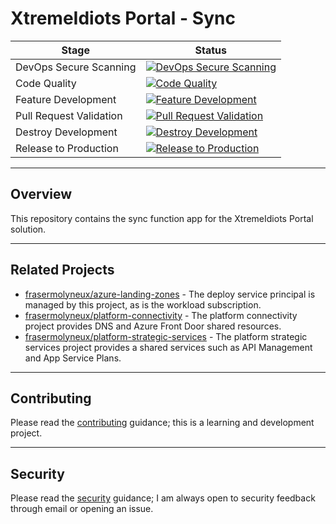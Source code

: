 # XtremeIdiots Portal - Sync

| Stage                   | Status                                                                                                                                                                                                                           |
| ----------------------- | -------------------------------------------------------------------------------------------------------------------------------------------------------------------------------------------------------------------------------- |
| DevOps Secure Scanning  | [![DevOps Secure Scanning](https://github.com/frasermolyneux/portal-sync/actions/workflows/devops-secure-scanning.yml/badge.svg)](https://github.com/frasermolyneux/portal-sync/actions/workflows/devops-secure-scanning.yml)    |
| Code Quality            | [![Code Quality](https://github.com/frasermolyneux/portal-sync/actions/workflows/codequality.yml/badge.svg)](https://github.com/frasermolyneux/portal-sync/actions/workflows/codequality.yml)                                    |
| Feature Development     | [![Feature Development](https://github.com/frasermolyneux/portal-sync/actions/workflows/feature-development.yml/badge.svg)](https://github.com/frasermolyneux/portal-sync/actions/workflows/feature-development.yml)             |
| Pull Request Validation | [![Pull Request Validation](https://github.com/frasermolyneux/portal-sync/actions/workflows/pull-request-validation.yml/badge.svg)](https://github.com/frasermolyneux/portal-sync/actions/workflows/pull-request-validation.yml) |
| Destroy Development     | [![Destroy Development](https://github.com/frasermolyneux/portal-sync/actions/workflows/destroy-development.yml/badge.svg)](https://github.com/frasermolyneux/portal-sync/actions/workflows/destroy-development.yml)             |
| Release to Production   | [![Release to Production](https://github.com/frasermolyneux/portal-sync/actions/workflows/release-to-production.yml/badge.svg)](https://github.com/frasermolyneux/portal-sync/actions/workflows/release-to-production.yml)       |

---

## Overview

This repository contains the sync function app for the XtremeIdiots Portal solution.

---

## Related Projects

* [frasermolyneux/azure-landing-zones](https://github.com/frasermolyneux/azure-landing-zones) - The deploy service principal is managed by this project, as is the workload subscription.
* [frasermolyneux/platform-connectivity](https://github.com/frasermolyneux/platform-connectivity) - The platform connectivity project provides DNS and Azure Front Door shared resources.
* [frasermolyneux/platform-strategic-services](https://github.com/frasermolyneux/platform-strategic-services) - The platform strategic services project provides a shared services such as API Management and App Service Plans.

---

## Contributing

Please read the [contributing](CONTRIBUTING.md) guidance; this is a learning and development project.

---

## Security

Please read the [security](SECURITY.md) guidance; I am always open to security feedback through email or opening an issue.
